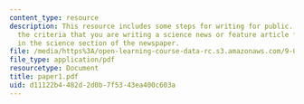 ```yaml
---
content_type: resource
description: This resource includes some steps for writing for public. It inlcudes
  the criteria that you are writing a science news or feature article for publication
  in the science section of the newspaper.
file: /media/https%3A/open-learning-course-data-rc.s3.amazonaws.com/9-00-introduction-to-psychology-fall-2004/d11122b4482d2d0b7f5343ea400c603a_paper1.pdf
file_type: application/pdf
resourcetype: Document
title: paper1.pdf
uid: d11122b4-482d-2d0b-7f53-43ea400c603a
---
```

